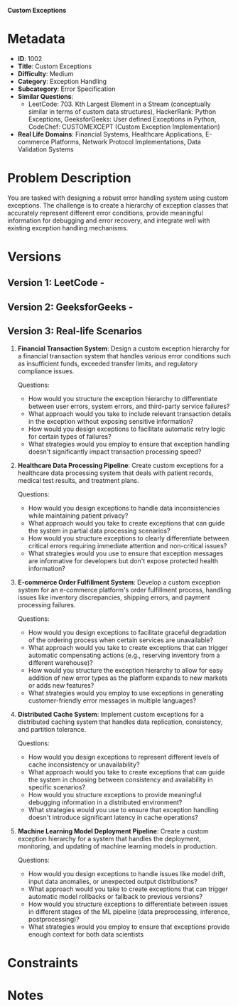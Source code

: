 **Custom Exceptions**

# Metadata

- **ID**: 1002
- **Title**: Custom Exceptions
- **Difficulty**: Medium
- **Category**: Exception Handling
- **Subcategory**: Error Specification
- **Similar Questions**:
  - LeetCode: 703. Kth Largest Element in a Stream (conceptually similar in terms of custom data structures), HackerRank: Python Exceptions, GeeksforGeeks: User defined Exceptions in Python, CodeChef: CUSTOMEXCEPT (Custom Exception Implementation)
- **Real Life Domains**: Financial Systems, Healthcare Applications, E-commerce Platforms, Network Protocol Implementations, Data Validation Systems

# Problem Description

You are tasked with designing a robust error handling system using custom exceptions. The challenge is to create a hierarchy of exception classes that accurately represent different error conditions, provide meaningful information for debugging and error recovery, and integrate well with existing exception handling mechanisms.

# Versions

## Version 1: LeetCode -

## Version 2: GeeksforGeeks -

## Version 3: Real-life Scenarios

1. **Financial Transaction System**:
   Design a custom exception hierarchy for a financial transaction system that handles various error conditions such as insufficient funds, exceeded transfer limits, and regulatory compliance issues.

   Questions:

   - How would you structure the exception hierarchy to differentiate between user errors, system errors, and third-party service failures?
   - What approach would you take to include relevant transaction details in the exception without exposing sensitive information?
   - How would you design exceptions to facilitate automatic retry logic for certain types of failures?
   - What strategies would you employ to ensure that exception handling doesn't significantly impact transaction processing speed?

2. **Healthcare Data Processing Pipeline**:
   Create custom exceptions for a healthcare data processing system that deals with patient records, medical test results, and treatment plans.

   Questions:

   - How would you design exceptions to handle data inconsistencies while maintaining patient privacy?
   - What approach would you take to create exceptions that can guide the system in partial data processing scenarios?
   - How would you structure exceptions to clearly differentiate between critical errors requiring immediate attention and non-critical issues?
   - What strategies would you use to ensure that exception messages are informative for developers but don't expose protected health information?

3. **E-commerce Order Fulfillment System**:
   Develop a custom exception system for an e-commerce platform's order fulfillment process, handling issues like inventory discrepancies, shipping errors, and payment processing failures.

   Questions:

   - How would you design exceptions to facilitate graceful degradation of the ordering process when certain services are unavailable?
   - What approach would you take to create exceptions that can trigger automatic compensating actions (e.g., reserving inventory from a different warehouse)?
   - How would you structure the exception hierarchy to allow for easy addition of new error types as the platform expands to new markets or adds new features?
   - What strategies would you employ to use exceptions in generating customer-friendly error messages in multiple languages?

4. **Distributed Cache System**:
   Implement custom exceptions for a distributed caching system that handles data replication, consistency, and partition tolerance.

   Questions:

   - How would you design exceptions to represent different levels of cache inconsistency or unavailability?
   - What approach would you take to create exceptions that can guide the system in choosing between consistency and availability in specific scenarios?
   - How would you structure exceptions to provide meaningful debugging information in a distributed environment?
   - What strategies would you use to ensure that exception handling doesn't introduce significant latency in cache operations?

5. **Machine Learning Model Deployment Pipeline**:
   Create a custom exception hierarchy for a system that handles the deployment, monitoring, and updating of machine learning models in production.

   Questions:

   - How would you design exceptions to handle issues like model drift, input data anomalies, or unexpected output distributions?
   - What approach would you take to create exceptions that can trigger automatic model rollbacks or fallback to previous versions?
   - How would you structure exceptions to differentiate between issues in different stages of the ML pipeline (data preprocessing, inference, postprocessing)?
   - What strategies would you employ to ensure that exceptions provide enough context for both data scientists

# Constraints

# Notes
